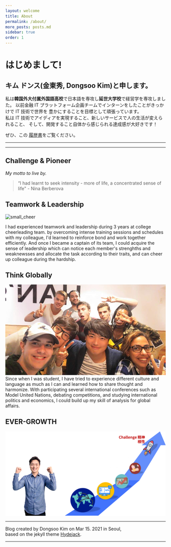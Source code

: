 ```yaml
---
layout: welcome
title: About
permalink: /about/
more_posts: posts.md
sidebar: true
order: 1
---
```


# はじめまして!

## キム ドンス(金東秀, Dongsoo Kim)と申します。

私は**韓国外大付属外国語高校**で日本語を専攻し**延世大学校**で経営学を専攻しました。
以前金融 IT プラットフォーム企画チームでインターンをしたことがきっかけで IT 技術で世界を
豊かにすることを目標として頑張っています。<br>
私は IT 技術でアイディアを実現すること、新しいサービスで人の生活が変えられること、
そして、開発すること自体から感じられる達成感が大好きです！<br>

ぜひ、この [履歴書](/resume/)をご覧ください。

---

<!--posts_list-->

---

<!-- <iframe width="100%" height="360" src="https://www.youtube.com/embed/iDjQSdN_ig8" frameborder="0" allow="accelerometer; autoplay; encrypted-media; gyroscope; picture-in-picture" allowfullscreen></iframe> -->

## Challenge & Pioneer

_My motto to live by._

> “I had learnt to seek intensity - more of life, a concentrated sense of life" - Nina Berberova

## Teamwork & Leadership

![small_cheer](/assets/img/cheer_group.png)

I had experienced teamwork and leadership during 3 years at college cheerleading team.
by overcoming intense training sessions and schedules with my colleague, I'd learned to reinforce bond
and work together efficiently. And once I became a captain of its team, I could acquire the sense of
leadership which can notice each member's strenghths and weaknewsses and allocate the task according
to their traits, and can cheer up colleague during the hardship.

## Think Globally

![globalVill](/assets/globalVill.jpg)
Since when I was student, I have tried to experience different culture and language as much as I can
and learned how to share thought and harmonize.
With participating several international conferences such as Model United Nations, debating competitions,
and studying international politics and economics, I could build up my skill of analysis for global affairs.

## EVER-GROWTH

![briefinfo](/assets/img/briefinfo2.png)

---

Blog created by Dongsoo Kim on Mar 15. 2021 in Seoul,<br>
based on the jekyll theme [Hydejack](https://hydejack.com).

---

<!--author-->
